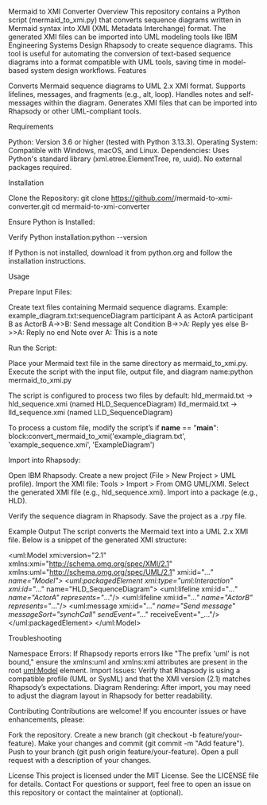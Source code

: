 Mermaid to XMI Converter
Overview
This repository contains a Python script (mermaid_to_xmi.py) that converts sequence diagrams written in Mermaid syntax into XMI (XML Metadata Interchange) format. The generated XMI files can be imported into UML modeling tools like IBM Engineering Systems Design Rhapsody to create sequence diagrams. This tool is useful for automating the conversion of text-based sequence diagrams into a format compatible with UML tools, saving time in model-based system design workflows.
Features

Converts Mermaid sequence diagrams to UML 2.x XMI format.
Supports lifelines, messages, and fragments (e.g., alt, loop).
Handles notes and self-messages within the diagram.
Generates XMI files that can be imported into Rhapsody or other UML-compliant tools.

Requirements

Python: Version 3.6 or higher (tested with Python 3.13.3).
Operating System: Compatible with Windows, macOS, and Linux.
Dependencies: Uses Python's standard library (xml.etree.ElementTree, re, uuid). No external packages required.

Installation

Clone the Repository:
git clone https://github.com/<your-username>/mermaid-to-xmi-converter.git
cd mermaid-to-xmi-converter


Ensure Python is Installed:

Verify Python installation:python --version


If Python is not installed, download it from python.org and follow the installation instructions.



Usage

Prepare Input Files:

Create text files containing Mermaid sequence diagrams.
Example: example_diagram.txt:sequenceDiagram
    participant A as ActorA
    participant B as ActorB
    A->>B: Send message
    alt Condition
        B->>A: Reply yes
    else
        B->>A: Reply no
    end
    Note over A: This is a note




Run the Script:

Place your Mermaid text file in the same directory as mermaid_to_xmi.py.
Execute the script with the input file, output file, and diagram name:python mermaid_to_xmi.py


The script is configured to process two files by default:
hld_mermaid.txt → hld_sequence.xmi (named HLD_SequenceDiagram)
lld_mermaid.txt → lld_sequence.xmi (named LLD_SequenceDiagram)


To process a custom file, modify the script’s if __name__ == "__main__": block:convert_mermaid_to_xmi('example_diagram.txt', 'example_sequence.xmi', 'ExampleDiagram')




Import into Rhapsody:

Open IBM Rhapsody.
Create a new project (File > New Project > UML profile).
Import the XMI file:
Tools > Import > From OMG UML/XMI.
Select the generated XMI file (e.g., hld_sequence.xmi).
Import into a package (e.g., HLD).


Verify the sequence diagram in Rhapsody.
Save the project as a .rpy file.



Example Output
The script converts the Mermaid text into a UML 2.x XMI file. Below is a snippet of the generated XMI structure:
<?xml version='1.0' encoding='utf-8'?>
<uml:Model xmi:version="2.1" xmlns:xmi="http://schema.omg.org/spec/XMI/2.1" xmlns:uml="http://schema.omg.org/spec/UML/2.1" xmi:id="_..." name="Model">
    <uml:packagedElement xmi:type="uml:Interaction" xmi:id="_..." name="HLD_SequenceDiagram">
        <uml:lifeline xmi:id="_..." name="ActorA" represents="_..."/>
        <uml:lifeline xmi:id="_..." name="ActorB" represents="_..."/>
        <uml:message xmi:id="_..." name="Send message" messageSort="synchCall" sendEvent="_..." receiveEvent="_..."/>
        <!-- Additional elements -->
    </uml:packagedElement>
</uml:Model>

Troubleshooting

Namespace Errors: If Rhapsody reports errors like "The prefix 'uml' is not bound," ensure the xmlns:uml and xmlns:xmi attributes are present in the root <uml:Model> element.
Import Issues: Verify that Rhapsody is using a compatible profile (UML or SysML) and that the XMI version (2.1) matches Rhapsody’s expectations.
Diagram Rendering: After import, you may need to adjust the diagram layout in Rhapsody for better readability.

Contributing
Contributions are welcome! If you encounter issues or have enhancements, please:

Fork the repository.
Create a new branch (git checkout -b feature/your-feature).
Make your changes and commit (git commit -m "Add feature").
Push to your branch (git push origin feature/your-feature).
Open a pull request with a description of your changes.

License
This project is licensed under the MIT License. See the LICENSE file for details.
Contact
For questions or support, feel free to open an issue on this repository or contact the maintainer at <your-email> (optional).
